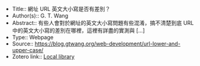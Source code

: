 - Title:: 網址 URL 英文大小寫是否有差別？
- Author(s):: G. T. Wang
- Abstract:: 有些人會對於網址的英文大小寫問題有些混淆，搞不清楚到底 URL 中的英文大小寫的差別在哪裡，這裡有詳盡的實測與 […]
- Type:: Webpage
- Source:: https://blog.gtwang.org/web-development/url-lower-and-upper-case/
- Zotero link:: [Local library](zotero://select/library/items/FZ5CATNM)
